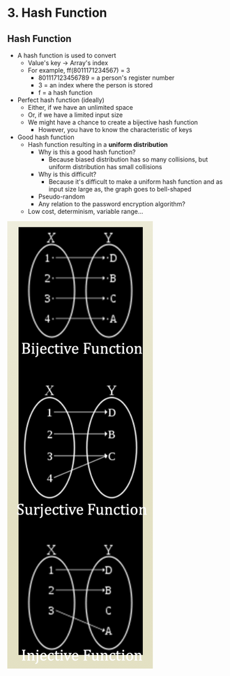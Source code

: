 # 3. Hash Function

## Hash Function

* A hash function is used to convert
  * Value's key → Array's index
  * For example, ff\(8011171234567\) = 3
    * 801117123456789 = a person's register number
    * 3 = an index where the person is stored
    * f = a hash function
* Perfect hash function \(ideally\)
  * Either, if we have an unlimited space
  * Or, if we have a limited input size
  * We might have a chance to create a bijective hash function
    * However, you have to know the characteristic of keys
* Good hash function
  * Hash function resulting in a **uniform distribution**
    * Why is this a good hash function?
      * Because biased distribution has so many collisions, but uniform distribution has small collisions
    * Why is this difficult?
      * Because it's difficult to make a uniform hash function and as input size large as, the graph goes to bell-shaped
    * Pseudo-random
    * Any relation to the password encryption algorithm?
  * Low cost, determinism, variable range...

![](.gitbook/assets/2019-12-26-8.20.07.png)

